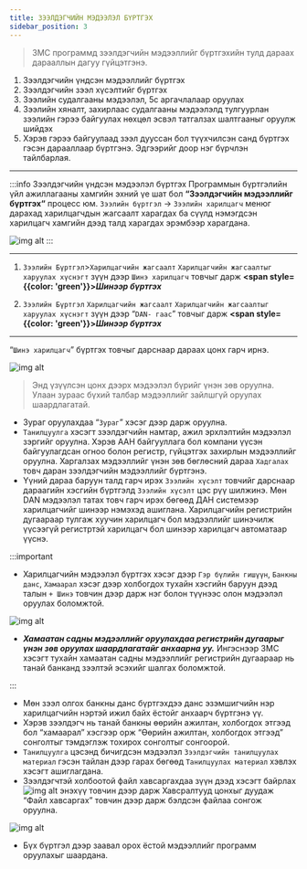 ```yaml
---
title: ЗЭЭЛДЭГЧИЙН МЭДЭЭЛЭЛ БҮРТГЭХ
sidebar_position: 3
---
```


>ЗМС программд зээлдэгчийн мэдээллийг бүртгэхийн тулд дараах дарааллын дагуу гүйцэтгэнэ.

1.	Зээлдэгчийн үндсэн мэдээллийг бүртгэх
2.	Зээлдэгчийн зээл хүсэлтийг бүртгэх
3.	Зээлийн судалгааны мэдээлэл, 5с аргачлалаар оруулах
4.	Зээлийн хяналт, захирлаас судалгааны мэдээлэлд тулгуурлан зээлийн гэрээ байгуулах нөхцөл эсвэл татгалзах  шалтгааныг оруулж шийдэх
5.	Хэрэв гэрээ байгуулаад зээл дууссан бол түүхчилсэн санд бүртгэх гэсэн дарааллаар бүртгэнэ.  Эдгээрийг доор нэг бүрчлэн тайлбарлая.

---

:::info Зээлдэгчийн үндсэн мэдээлэл бүртгэх
Программын бүртгэлийн үйл ажиллагааны хамгийн эхний үе шат бол <b>“Зээлдэгчийн мэдээллийг бүртгэх“</b> процесс юм.  `Зээлийн бүртгэл` -> `Зээлийн харилцагч` менюг дарахад харилцагчдын жагсаалт харагдах ба сүүлд нэмэгдсэн харилцагч хамгийн дээд талд харагдах эрэмбээр харагдана.

![img alt](/img/image-7.png)
:::

---
1.	`Зээлийн Бүртгэл`>`Харилцагчийн жагсаалт` `Харилцагчийн жагсаалтыг харуулах хүснэгт` зүүн дээр `Шинэ харилцагч` товчыг дарж 
**<span style={{color: 'green'}}>_Шинээр бүртгэх_</span>**

2.	`Зээлийн Бүртгэл`       ` Харилцагчийн жагсаалт `        `Харилцагчийн жагсаалтыг харуулах хүснэгт` зүүн дээр “`DAN- гаас`” товчыг дарж    **<span style={{color: 'green'}}>_Шинээр бүртгэх_</span>**

---

“`Шинэ харилцагч`” бүртгэх товчыг дарснаар дараах цонх гарч ирнэ.

![img alt](/img/image-8.png)

> Энд үзүүлсэн цонх дээрх мэдээлэл бүрийг үнэн зөв оруулна. Улаан зураас бүхий талбар мэдээллийг зайлшгүй оруулах шаардлагатай. 
- Зураг оруулахдаа “`Зураг`” хэсэг дээр дарж  оруулна.
- `Танилцуулга` хэсэгт зээлдэгчийн намтар, ажил эрхлэлтийн мэдээлэл зэргийг оруулна. Хэрэв ААН байгууллага бол компани үүсэн байгуулагдсан огноо болон регистр, гүйцэтгэх захирлын мэдээллийг оруулна. Харгалзах мэдээллийг үнэн зөв бөглөсний дараа `Хадгалах` товч даран зээлдэгчийн мэдээллийг бүртгэнэ. 
- Үүний дараа баруун талд гарч ирэх `Зээлийн хүсэлт` товчийг дарснаар дараагийн хэсгийн бүртгэлд `Зээлийн хүсэлт` цэс рүү шилжинэ. Мөн DAN мэдээлэл татах товч гарч ирэх бөгөөд ДАН системээр харилцагчийг шинээр нэмэхэд ашиглана. Харилцагчийн регистрийн дугаараар тулгаж хуучин харилцагч бол мэдээллийг шинэчилж үүсээгүй регистртэй харилцагч бол шинээр харилцагч автоматаар үүснэ.  

:::important
- Харилцагчийн мэдээлэл бүртгэх хэсэг дээр `Гэр бүлийн гишүүн`, `Банкны данс`, `Хамаарал` хэсэг дээр холбогдох тухайн хэсгийн баруун дээд талын `+ Шинэ` товчин дээр дарж нэг болон түүнээс олон мэдээлэл оруулах боломжтой. 

![img alt](/img/image-11.png)

- <b><i>Хамаатан садны мэдээллийг оруулахдаа регистрийн дугаарыг үнэн зөв оруулах шаардлагатайг анхаарна уу.</i></b> Ингэснээр ЗМС хэсэгт тухайн хамаатан садны мэдээллийг регистрийн дугаараар нь танай банканд зээлтэй эсэхийг шалгах боломжтой. 

:::
>
- Мөн зээл олгох банкны данс бүртгэхдээ данс эзэмшигчийн нэр харилцагчийн нэртэй ижил байх ёстойг анхаарч бүртгэнэ үү. 
- Хэрэв зээлдэгч нь танай банкны өөрийн ажилтан, холбогдох этгээд бол “хамаарал” хэсгээр орж “Өөрийн ажилтан, холбогдох этгээд” сонголтыг тэмдэглэж тохирох сонголтыг сонгоорой.
- `Танилцуулга`  цэсэнд бичигдсэн мэдээлэл `Зээлдэгчийн танилцуулах материал` гэсэн тайлан дээр гарах бөгөөд `Танилцуулах материал` хэвлэх хэсэгт ашиглагдана.
 - Зээлдэгчтэй холбоотой файл хавсаргахдаа зүүн дээд хэсэгт байрлах ![img alt](/img/img11.PNG) энэхүү товчин дээр дарж Хавсралтууд цонхыг дуудаж “Файл хавсаргах” товчин дээр дарж бэлдсэн файлаа сонгож оруулна. 
 
 ![img alt](/img/havsralt.png)
 
- Бүх бүртгэл дээр заавал орох ёстой мэдээллийг программ оруулахыг шаардана.
